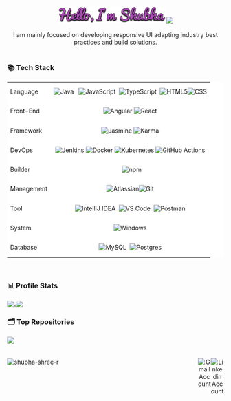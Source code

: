 <p align="center"><img width="50%" src="Hello-Im-Shubha.png"><img src=https://raw.githubusercontent.com/TheDudeThatCode/TheDudeThatCode/master/Assets/Designer.gif width="auto" height=100></p>

<div align='center'>
I am mainly focused on developing responsive UI adapting industry best practices and build solutions.
</div>
</br>
<div>
<h3> 📚 Tech Stack </h3>
<table  align="center" style="background-color: #fff;">
<!--   <thead>
		<tr>
			<th colspan=2> Tech Stack <img width="auto" height="40" src='https://upload.wikimedia.org/wikipedia/commons/e/ef/Stack_Overflow_icon.svg' ></th>
		</tr>
	</thead> -->
	<tbody>
		<tr>
      <td>
				Language
			</td>
			<td style="text-align: center; height: 40px; background-color: #fff;">
				<img width="auto" height="50" title="Java" src='https://upload.wikimedia.org/wikipedia/en/3/30/Java_programming_language_logo.svg' alt="Java">&nbsp&nbsp;
				<img src='https://upload.wikimedia.org/wikipedia/commons/6/6a/JavaScript-logo.png' title='JavaScript' height='40' width='auto' alt="JavaScript">&nbsp&nbsp;<img src='https://upload.wikimedia.org/wikipedia/commons/f/f5/Typescript.svg' title='TypeScript' height='40' width='auto' alt="TypeScript">&nbsp&nbsp;<img src='https://upload.wikimedia.org/wikipedia/commons/6/61/HTML5_logo_and_wordmark.svg' title='HTML5' height='40' width='auto' alt="HTML5"><img src='https://upload.wikimedia.org/wikipedia/commons/d/d5/CSS3_logo_and_wordmark.svg' title='CSS' height='40' width='auto' alt="CSS">
			</td>
		</tr>
    <tr>
      <td>
				Front-End
			</td>
			<td style="text-align: center; height: 40px; background-color: #fff;">
				<img src="https://upload.wikimedia.org/wikipedia/commons/c/cf/Angular_full_color_logo.svg" title="Angular" width='auto' height="40"/>
				<img src="https://upload.wikimedia.org/wikipedia/commons/3/30/React_Logo_SVG.svg" title='React' width='auto' height="40"/>
			</td>
		</tr>
    <tr>
      <td>
				Framework
			</td>
			<td style="text-align: center; height: 40px; background-color: #fff;">
				<img src="https://upload.wikimedia.org/wikipedia/en/2/22/Logo_jasmine.svg" title='Jasmine' alt="Jasmine" width="auto" height="40"/>&nbsp;<img src="https://avatars.githubusercontent.com/u/3284117?s=200&v=4" title='Karma' alt="Karma" width="auto" height="40"/>
			</td>
		</tr>
		 <tr>
      <td>
				DevOps
			</td>
			<td style="text-align: center; height: 40px; background-color: #fff;">
				<img src="https://upload.wikimedia.org/wikipedia/commons/e/e9/Jenkins_logo.svg"  title="Jenkins" width='auto' height="50"/>&nbsp;<img src="https://www.docker.com/wp-content/uploads/2022/03/Moby-logo.png" title="Docker" width='auto' height="40"/>&nbsp;<img src="https://upload.wikimedia.org/wikipedia/commons/3/39/Kubernetes_logo_without_workmark.svg" title="Kubernetes" width='auto' height="40"/>&nbsp;<img src="https://avatars.githubusercontent.com/u/44036562?s=200&v=4" title="GitHub Actions" width='auto' height="40"/>
			</td>
		</tr>
    <tr>
      <td>
				Builder
			</td>
			<td style="text-align: center; height: 40px; background-color: #fff;">
				&nbsp&nbsp;<img src="https://upload.wikimedia.org/wikipedia/commons/d/db/Npm-logo.svg" title='npm' width="auto" height="30"/>
			</td>
		</tr>
<tr>
      <td>
				Management
			</td>
			<td style="text-align: center; height: 40px; background-color: #fff;">
				<img width="auto" height="40" src="https://logos-world.net/wp-content/uploads/2023/03/Atlassian-Logo.png" title='Atlassian'/><img src="https://upload.wikimedia.org/wikipedia/commons/3/3f/Git_icon.svg" title='Git' width="auto" height="40"/>
			</td>
		</tr>
    <tr>
      <td>
				Tool
			</td>
			<td style="text-align: center; height: 40px; background-color: #fff;">
				<img width="auto" height="40" title='IntelliJ IDEA' src='https://upload.wikimedia.org/wikipedia/commons/9/9c/IntelliJ_IDEA_Icon.svg'/>&nbsp&nbsp;<img src="https://upload.wikimedia.org/wikipedia/commons/9/9a/Visual_Studio_Code_1.35_icon.svg" title='VS Code' width="auto" height="40"/>&nbsp&nbsp;<img src="https://avatars.githubusercontent.com/u/10251060?s=200&v=4" title='Postman' width="auto" height="40"/>
			</td>
		</tr>
 <tr>
      <td>
			System
			</td>
			<td style="text-align: center; height: 40px; background-color: #fff;">
				<img src="https://upload.wikimedia.org/wikipedia/commons/5/5f/Windows_logo_-_2012.svg" title='Windows' width="auto" height="40"/>
			</td>
		</tr>
<tr>
      <td>
				Database
			</td>
			<td style="text-align: center; height: 40px; background-color: #fff;">
				<img width="auto" height="40" title='MySQL' src='https://upload.wikimedia.org/wikipedia/en/d/dd/MySQL_logo.svg'/>&nbsp&nbsp;<img src="https://upload.wikimedia.org/wikipedia/commons/2/29/Postgresql_elephant.svg" title='Postgres' width="auto" height="40"/>
			</td>
		</tr>
  </tbody>
</table>
</div>
<br>
<div>
<h3> 📊 Profile Stats </h3>
<a href="https://github.com/shubha-shree-r/github-readme-stats">
  <img align="center" src="https://github-readme-stats.vercel.app/api/top-langs/?username=shubha-shree-r&layout=compact&theme=codeSTACKr&hide=glsl,python" />
</a>
<a href="https://github.com/shubha-shree-r/github-readme-stats">
  <img align="center" src="https://github-readme-stats.vercel.app/api?username=shubha-shree-r&show_icons=true&theme=codeSTACKr&line_height=27" />
</a>
</div>
<div>
<h3> 🗂️ Top Repositories </h3>
<a href="https://github.com/shubha-shree-r/recipe-book">
  <img align="center" src="https://github-readme-stats.vercel.app/api/pin/?username=shubha-shree-r&repo=recipe-book&theme=codeSTACKr" />
</a>
</div>

<br>
<br>
<!--
<div align=center>
  <a href="https://www.linkedin.com/in/jeevan-p-48701b166/"><img align="right" src="https://cdn.worldvectorlogo.com/logos/linkedin-icon-2.svg" title="Linkedin" alt="Linkedin Account" width="30"/>
  <a href="https://www.instagram.com/_jeevan_gowda_/"><img align="right" src="https://upload.wikimedia.org/wikipedia/commons/9/95/Instagram_logo_2022.svg" title="Instagram" alt="Instagram Account" width="30"/>
  <a href="mailto:jeevanputtaswamy@gmail.com?subject=From your Github Profile"><img align="right" src="https://upload.wikimedia.org/wikipedia/commons/7/7e/Gmail_icon_%282020%29.svg" title="Gmail" alt="Gmail Account" width="30"/>
    <img align="left" src="https://komarev.com/ghpvc/?username=jeevangowda" alt="jeevangowda" /></a>
</div>
-->
<div style="text-align: center;">
  <a href="https://www.linkedin.com/in/shubhashree18/">
    <img align="right" src="https://cdn.worldvectorlogo.com/logos/linkedin-icon-2.svg" title="Linkedin" alt="Linkedin Account" width="30"/>
  </a>
  <a href="mailto:shubhashree1805@gmail.com?subject=From your Github Profile">
    <img align="right" src="https://upload.wikimedia.org/wikipedia/commons/7/7e/Gmail_icon_%282020%29.svg" title="Gmail" alt="Gmail Account" width="30"/>
  </a>
<!--   <div style="clear: both;"></div> -->
  <img align="left" src="https://komarev.com/ghpvc/?username=shubha-shree-r" alt="shubha-shree-r" />
</div>
